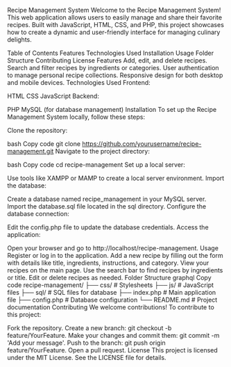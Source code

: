 Recipe Management System
Welcome to the Recipe Management System! This web application allows users to easily manage and share their favorite recipes. Built with JavaScript, HTML, CSS, and PHP, this project showcases how to create a dynamic and user-friendly interface for managing culinary delights.

Table of Contents
Features
Technologies Used
Installation
Usage
Folder Structure
Contributing
License
Features
Add, edit, and delete recipes.
Search and filter recipes by ingredients or categories.
User authentication to manage personal recipe collections.
Responsive design for both desktop and mobile devices.
Technologies Used
Frontend:

HTML
CSS
JavaScript
Backend:

PHP
MySQL (for database management)
Installation
To set up the Recipe Management System locally, follow these steps:

Clone the repository:

bash
Copy code
git clone https://github.com/yourusername/recipe-management.git
Navigate to the project directory:

bash
Copy code
cd recipe-management
Set up a local server:

Use tools like XAMPP or MAMP to create a local server environment.
Import the database:

Create a database named recipe_management in your MySQL server.
Import the database.sql file located in the sql directory.
Configure the database connection:

Edit the config.php file to update the database credentials.
Access the application:

Open your browser and go to http://localhost/recipe-management.
Usage
Register or log in to the application.
Add a new recipe by filling out the form with details like title, ingredients, instructions, and category.
View your recipes on the main page.
Use the search bar to find recipes by ingredients or title.
Edit or delete recipes as needed.
Folder Structure
graphql
Copy code
recipe-management/
├── css/                # Stylesheets
├── js/                 # JavaScript files
├── sql/                # SQL files for database
├── index.php           # Main application file
├── config.php          # Database configuration
└── README.md           # Project documentation
Contributing
We welcome contributions! To contribute to this project:

Fork the repository.
Create a new branch: git checkout -b feature/YourFeature.
Make your changes and commit them: git commit -m 'Add your message'.
Push to the branch: git push origin feature/YourFeature.
Open a pull request.
License
This project is licensed under the MIT License. See the LICENSE file for details.

